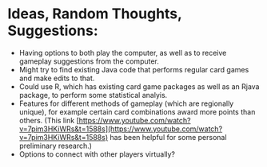# Ideas, Random Thoughts, Suggestions:

- Having options to both play the computer, as well as to receive gameplay suggestions from the computer. 
- Might try to find existing Java code that performs regular card games and make edits to that.
- Could use R, which has existing card game packages as well as an Rjava package, to perform some statistical analyis. 
- Features for different methods of gameplay (which are regionally unique), for example certain card combinations award more points than others.  (This link [https://www.youtube.com/watch?v=7pim3HKiWRs&t=1588s](https://www.youtube.com/watch?v=7pim3HKiWRs&t=1588s) has been helpful for some personal preliminary research.)
- Options to connect with other players virtually?


